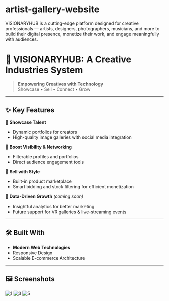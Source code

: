 # artist-gallery-website
VISIONARYHUB is a cutting-edge platform designed for creative professionals — artists, designers, photographers, musicians, and more to build their digital presence, monetize their work, and engage meaningfully with audiences.

# 🎨 VISIONARYHUB: A Creative Industries System

> **Empowering Creatives with Technology**  
> Showcase • Sell • Connect • Grow

---

## ✨ Key Features

🔹 **Showcase Talent**  
- Dynamic portfolios for creators  
- High-quality image galleries with social media integration  

🔹 **Boost Visibility & Networking**  
- Filterable profiles and portfolios  
- Direct audience engagement tools  

🔹 **Sell with Style**  
- Built-in product marketplace  
- Smart bidding and stock filtering for efficient monetization  

🔹 **Data-Driven Growth** *(coming soon)*  
- Insightful analytics for better marketing  
- Future support for VR galleries & live-streaming events  

---

## 🛠️ Built With

- **Modern Web Technologies**
- Responsive Design
- Scalable E-commerce Architecture

---

## 🖼️ Screenshots

![1](https://github.com/user-attachments/assets/7ee73374-ce82-42bb-9a41-057afb2b35ec)
![3](https://github.com/user-attachments/assets/d753ba66-40ab-4660-8799-2faf3be2b13b)
![5](https://github.com/user-attachments/assets/5ac45d4b-3435-4727-846c-abf162ab2687)

